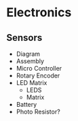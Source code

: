 # Electronics

## Sensors

- Diagram
- Assembly
- Micro Controller
- Rotary Encoder
- LED Matrix
    - LEDS
    - Matrix
- Battery
- Photo Resistor?


